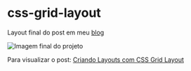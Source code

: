 # css-grid-layout
Layout final do post em meu [blog](http://blog.matheuscastiglioni.com.br/)

![Imagem final do projeto](http://res.cloudinary.com/mahenrique94/image/upload/v1513082201/criando-layouts-com-css-grid-layout_iq0oeo.jpg)

Para visualizar o post: [Criando Layouts com CSS Grid Layout](http://blog.matheuscastiglioni.com.br/criando-layouts-com-css-grid-layout)
